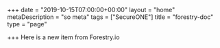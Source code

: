 +++
date = "2019-10-15T07:00:00+00:00"
layout = "home"
metaDescription = "so meta"
tags = ["SecureONE"]
title = "forestry-doc"
type = "page"

+++
Here is a new item from Forestry.io